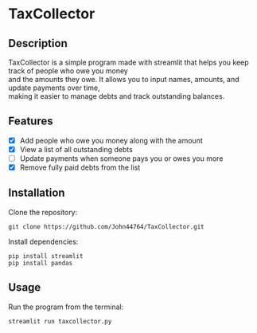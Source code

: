 ﻿# TaxCollector

## Description

TaxCollector is a simple program made with streamlit that helps you keep track of people who owe you money  
and the amounts they owe. It allows you to input names, amounts, and update payments over time,  
making it easier to manage debts and track outstanding balances.  

## Features

- [x] Add people who owe you money along with the amount
- [x] View a list of all outstanding debts
- [ ] Update payments when someone pays you or owes you more
- [x] Remove fully paid debts from the list

## Installation

Clone the repository:

    git clone https://github.com/John44764/TaxCollector.git

Install dependencies:

    pip install streamlit
    pip install pandas


## Usage

Run the program from the terminal:

    streamlit run taxcollector.py
